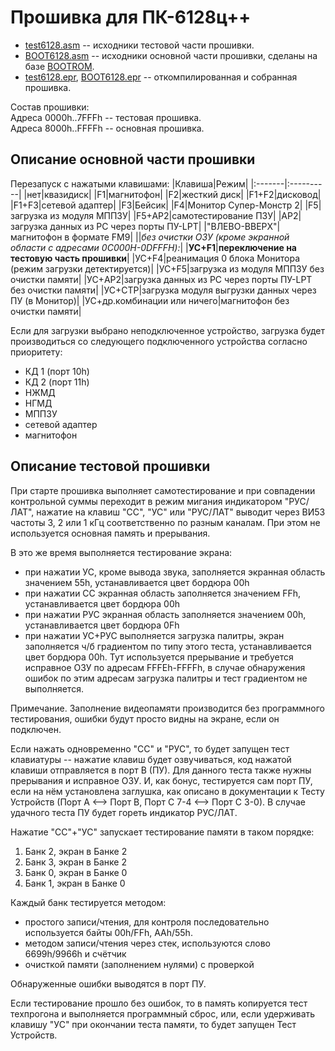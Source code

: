 # Прошивка для ПК-6128ц++
* [test6128.asm](/ROM/test6128.asm) -- исходники тестовой части прошивки.
* [BOOT6128.asm](/ROM/BOOT6128.asm) -- исходники основной части прошивки, сделаны на базе [BOOTROM](https://github.com/ImproverX/BOOTROM).
* [test6128.epr](/ROM/test6128.epr), [BOOT6128.epr](/ROM/BOOT6128.epr) -- откомпилированная и собранная прошивка.

Состав прошивки:<br>
Адреса 0000h..7FFFh -- тестовая прошивка.<br>
Адреса 8000h..FFFFh -- основная прошивка.

## Описание основной части прошивки
Перезапуск с нажатыми клавишами:
|Клавиша|Режим|
|:-------|:----------|
|нет|квазидиск|
|F1|магнитофон|
|F2|жесткий диск|
|F1+F2|дисковод|
|F1+F3|сетевой адаптер|
|F3|Бейсик|
|F4|Монитор Супер-Монстр 2|
|F5|загрузка из модуля МППЗУ|
|F5+AP2|самотестирование ПЗУ|
|AP2|загрузка данных из РС через порты ПУ-LPT|
|"ВЛЕВО-ВВЕРХ"|магнитофон в формате FM9|
||*без очистки ОЗУ (кроме экранной области c адресами 0C000H-0DFFFH):*|
|**УС+F1**|**переключение на тестовую часть прошивки**|
|УС+F4|реанимация 0 блока Монитора (режим загрузки детектируется)|
|УС+F5|загрузка из модуля МППЗУ без очистки памяти|
|УС+AP2|загрузка данных из РС через порты ПУ-LPT без очистки памяти|
|УС+СТР|загрузка модуля выгрузки данных через ПУ (в Монитор)|
|УС+др.комбинации или ничего|магнитофон без очистки памяти|

Если для загрузки выбрано неподключенное устройство, загрузка будет
производиться со следующего подключенного устройства согласно приоритету:
- КД 1 (порт 10h)
- КД 2 (порт 11h)
- НЖМД
- НГМД
- МППЗУ
- сетевой адаптер
- магнитофон

## Описание тестовой прошивки
При старте прошивка выполняет самотестирование и при совпадении контрольной суммы переходит в режим мигания
индикатором "РУС/ЛАТ", нажатие на клавиш "СС", "УС" или "РУС/ЛАТ" выводит через ВИ53 частоты
3, 2 или 1 кГц соответственно по разным каналам. При этом не используется основная память и прерывания.

В это же время выполняется тестирование экрана:
* при нажатии УС, кроме вывода звука, заполняется экранная область значением 55h, устанавливается цвет бордюра 00h
* при нажатии СС экранная область заполняется значением FFh, устанавливается цвет бордюра 00h
* при нажатии РУС экранная область заполняется значением 00h, устанавливается цвет бордюра 0Fh
* при нажатии УС+РУС выполняется загрузка палитры, экран заполняется ч/б градиентом по типу этого теста, устанавливается цвет бордюра 00h. Тут используется прерывание и требуется исправное ОЗУ по адресам FFFEh-FFFFh, в случае обнаружения ошибок по этим адресам загрузка палитры и тест градиентом не выполняется.

Примечание. Заполнение видеопамяти производится без программного тестирования, ошибки будут просто видны на экране, если он подключен.

Если нажать одновременно "СС" и "РУС", то будет запущен тест клавиатуры -- нажатие клавиш будет озвучиваться, код нажатой клавиши отправляется в порт В (ПУ). Для данного теста также нужны прерывания и исправное ОЗУ.
И, как бонус, тестируется сам порт ПУ, если на нём установлена заглушка, как описано в документации к Тесту Устройств (Порт А <--> Порт В, Порт С 7-4 <--> Порт С 3-0). В случае удачного теста ПУ будет гореть индикатор РУС/ЛАТ.

Нажатие "СС"+"УС" запускает тестирование памяти в таком порядке:
1. Банк 2, экран в Банке 2
2. Банк 3, экран в Банке 2
3. Банк 0, экран в Банке 0
4. Банк 1, экран в Банке 0

Каждый банк тестируется методом: 
- простого записи/чтения, для контроля последовательно используется байты 00h/FFh, AAh/55h.
- методом записи/чтения через стек, используются слово 6699h/9966h и счётчик
- очисткой памяти (заполнением нулями) с проверкой

Обнаруженные ошибки выводятся в порт ПУ.

Если тестирование прошло без ошибок, то в память копируется тест техпрогона и выполняется программный сброс,
или, если удерживать клавишу "УС" при окончании теста памяти, то будет запущен Тест Устройств.

